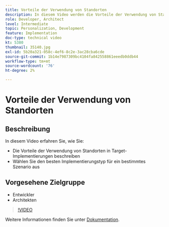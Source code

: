 ```yaml
---
title: Vorteile der Verwendung von Standorten
description: In diesem Video werden die Vorteile der Verwendung von Standorten in Adobe Target-Implementierungen beschrieben. In diesem Video erfahren Sie, wie Sie den besten Implementierungstyp für ein bestimmtes Szenario auswählen.
role: Developer, Architect
level: Intermediate
topic: Personalization, Development
feature: Implementation
doc-type: technical video
kt: 5380
thumbnail: 35140.jpg
exl-id: 5b20a321-058c-4ef6-8c2e-3ac28cba6cde
source-git-commit: 1b14e7987309bc4104fa842558861eeedb0ddb44
workflow-type: tm+mt
source-wordcount: '76'
ht-degree: 2%

---
```


# Vorteile der Verwendung von Standorten

## Beschreibung

In diesem Video erfahren Sie, wie Sie:

* Die Vorteile der Verwendung von Standorten in Target-Implementierungen beschreiben
* Wählen Sie den besten Implementierungstyp für ein bestimmtes Szenario aus

## Vorgesehene Zielgruppe

* Entwickler
* Architekten

>[!VIDEO](https://video.tv.adobe.com/v/35140/?quality=12)

Weitere Informationen finden Sie unter [Dokumentation](https://experienceleague.adobe.com/docs/target/using/implement-target/implementing-target.html?lang=en).
